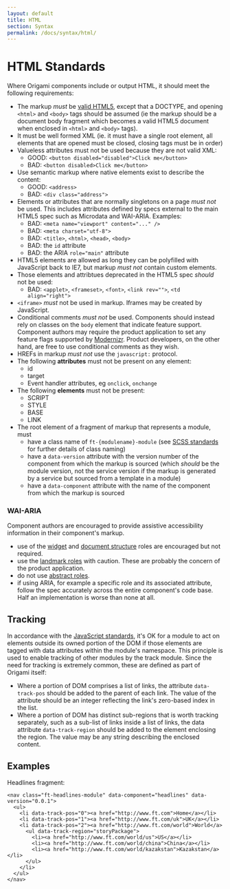 ```yaml
---
layout: default
title: HTML
section: Syntax
permalink: /docs/syntax/html/
---
```


# HTML Standards

Where Origami components include or output HTML, it should meet the following requirements:

* The markup *must* be [valid HTML5](http://www.whatwg.org/specs/web-apps/current-work/multipage/syntax.html#syntax), except that a DOCTYPE, and opening `<html>` and `<body>` tags should be assumed (ie the markup should be a document body fragment which becomes a valid HTML5 document when enclosed in `<html>` and `<body>` tags).
* It must be well formed XML (ie. it must have a single root element, all elements that are opened must be closed, closing tags must be in order)
* Valueless attributes must not be used because they are not valid XML:
	- GOOD: `<button disabled="disabled">Click me</button>`
	- BAD: `<button disabled>Click me</button>`
* Use semantic markup where native elements exist to describe the content:
	- GOOD: `<address>`
	- BAD: `<div class="address">`
* Elements or attributes that are normally singletons on a page *must not* be used. This includes attributes defined by specs external to the main HTML5 spec such as Microdata and WAI-ARIA. Examples:
	- BAD: `<meta name="viewport" content="..." />`
	- BAD: `<meta charset="utf-8">`
	- BAD: `<title>`, `<html>`, `<head>`, `<body>`
	- BAD: the `id` attribute
	- BAD: the ARIA `role="main"` attribute
* HTML5 elements are allowed as long they can be polyfilled with JavaScript back to IE7, but markup *must not* contain custom elements.
* Those elements and attribtues deprecated in the HTML5 spec *should* not be used:
	- BAD: `<applet>`, `<frameset>`, `<font>`, `<link rev="">`, `<td align="right">`
* `<iframe>` *must* not be used in markup. Iframes may be created by JavaScript.
* Conditional comments *must not* be used. Components should instead rely on classes on the `body` element that indicate feature support. Component authors may require the product application to set any feature flags supported by [Modernizr](http://modernizr.com/docs/).  Product developers, on the other hand, are free to use conditional comments as they wish.
* HREFs in markup *must not* use the `javascript:` protocol.
* The following **attributes** must not be present on any element:
	* id
	* target
	* Event handler attributes, eg `onclick`, `onchange`
* The following **elements** must not be present:
	* SCRIPT
	* STYLE
	* BASE
	* LINK
* The root element of a fragment of markup that represents a module, must
	* have a class name of `ft-{modulename}-module` (see [SCSS standards]({{site.baseurl}}/docs/syntax/scss) for further details of class naming)
	* have a `data-version` attribute with the version number of the component from which the markup is sourced (which *should* be the module version, not the service version if the markup is generated by a service but sourced from a template in a module)
	* have a `data-component` attribute with the name of the component from which the markup is sourced

### WAI-ARIA

Component authors are encouraged to provide assistive accessibility information in their component's markup.

* use of the [widget](http://www.w3.org/TR/wai-aria/roles#widget_roles) and [document structure](http://www.w3.org/TR/wai-aria/roles#document_structure_roles) roles are encouraged but not required.
* use the [landmark roles](http://www.w3.org/TR/wai-aria/roles#landmark_roles) with caution. These are probably the concern of the product application.
* do not use [abstract roles](http://www.w3.org/TR/wai-aria/roles#abstract_roles).
* if using ARIA, for example a specific role and its associated attribute, follow the spec accurately across the entire component's code base. Half an implementation is worse than none at all.

## Tracking

In accordance with the [JavaScript standards]({{site.baseurl}}/docs/syntax/js), it's OK for a module to act on elements outside its owned portion of the DOM if those elements are tagged with data attributes within the module's namespace.  This principle is used to enable tracking of other modules by the track module.  Since the need for tracking is extremely common, these are defined as part of Origami itself:

* Where a portion of DOM comprises a list of links, the attribute `data-track-pos` should be added to the parent of each link.  The value of the attribute should be an integer reflecting the link's zero-based index in the list.
* Where a portion of DOM has distinct sub-regions that is worth tracking separately, such as a sub-list of links inside a list of links, the data attribute `data-track-region` should be added to the element enclosing the region.  The value may be any string describing the enclosed content.

## Examples

Headlines fragment:

	<nav class="ft-headlines-module" data-component="headlines" data-version="0.0.1">
	  <ul>
	    <li data-track-pos="0"><a href="http://www.ft.com">Home</a></li>
	    <li data-track-pos="1"><a href="http://www.ft.com/uk">UK</a></li>
	    <li data-track-pos="2"><a href="http://www.ft.com/world">World</a>
	      <ul data-track-region="storyPackage">
	      	<li><a href="http://www.ft.com/world/us">US</a></li>
	      	<li><a href="http://www.ft.com/world/china">China</a></li>
	      	<li><a href="http://www.ft.com/world/kazakstan">Kazakstan</a></li>
	      </ul>
	    </li>
	  </ul>
	</nav>
